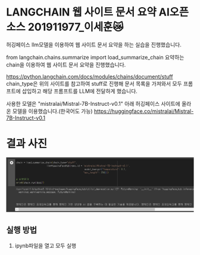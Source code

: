 # LANGCHAIN 웹 사이트 문서 요약 AI오픈소스 201911977_이세훈😿

허깅페이스 llm모델을 이용하여 웹 사이트 문서 요약을 하는 실습을 진행했습니다.

from langchain.chains.summarize import load_summarize_chain
요약하는 chain을 이용하여 웹 사이트 문서 요약을 진행했습니다.

https://python.langchain.com/docs/modules/chains/document/stuff
chain_type은 위의 사이트를 참고하여 stuff로 진행해 문서 목록을 가져와서 모두 프롬프트에 삽입하고 해당 프롬프트를 LLM에 전달하게 했습니다.

사용한 모델은 "mistralai/Mistral-7B-Instruct-v0.1" 아래 허깅페이스 사이트에 올라온 모델을 이용했습니다.(한국어도 가능)
https://huggingface.co/mistralai/Mistral-7B-Instruct-v0.1


# 결과 사진
![ 결과 사진 ](assets/1.png)

## 실행 방법
1. ipynb파일을 열고 모두 실행

